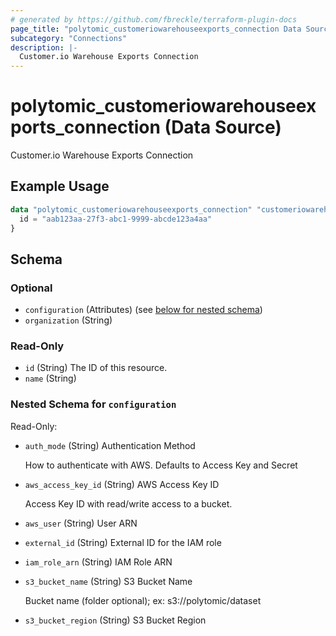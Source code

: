 ```yaml
---
# generated by https://github.com/fbreckle/terraform-plugin-docs
page_title: "polytomic_customeriowarehouseexports_connection Data Source - terraform-provider-polytomic"
subcategory: "Connections"
description: |-
  Customer.io Warehouse Exports Connection
---
```


# polytomic_customeriowarehouseexports_connection (Data Source)

Customer.io Warehouse Exports Connection

## Example Usage

```terraform
data "polytomic_customeriowarehouseexports_connection" "customeriowarehouseexports" {
  id = "aab123aa-27f3-abc1-9999-abcde123a4aa"
}
```

<!-- schema generated by tfplugindocs -->
## Schema

### Optional

- `configuration` (Attributes) (see [below for nested schema](#nestedatt--configuration))
- `organization` (String)

### Read-Only

- `id` (String) The ID of this resource.
- `name` (String)

<a id="nestedatt--configuration"></a>
### Nested Schema for `configuration`

Read-Only:

- `auth_mode` (String) Authentication Method

    How to authenticate with AWS. Defaults to Access Key and Secret
- `aws_access_key_id` (String) AWS Access Key ID

    Access Key ID with read/write access to a bucket.
- `aws_user` (String) User ARN
- `external_id` (String) External ID for the IAM role
- `iam_role_arn` (String) IAM Role ARN
- `s3_bucket_name` (String) S3 Bucket Name

    Bucket name (folder optional); ex: s3://polytomic/dataset
- `s3_bucket_region` (String) S3 Bucket Region


